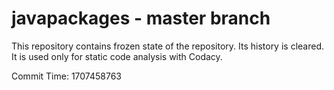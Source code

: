 # javapackages - master branch

This repository contains frozen state of the repository.
Its history is cleared. It is used only for static code
analysis with Codacy.

Commit Time: 1707458763